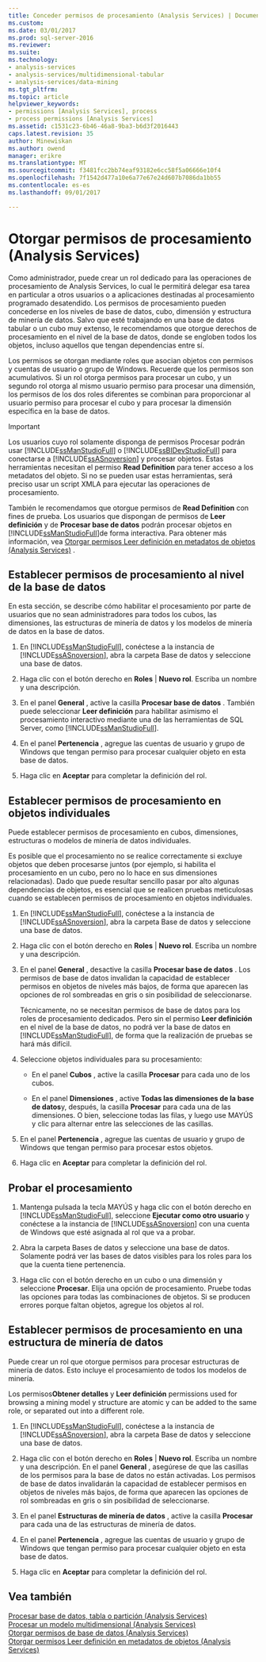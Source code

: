 ```yaml
---
title: Conceder permisos de procesamiento (Analysis Services) | Documentos de Microsoft
ms.custom: 
ms.date: 03/01/2017
ms.prod: sql-server-2016
ms.reviewer: 
ms.suite: 
ms.technology:
- analysis-services
- analysis-services/multidimensional-tabular
- analysis-services/data-mining
ms.tgt_pltfrm: 
ms.topic: article
helpviewer_keywords:
- permissions [Analysis Services], process
- process permissions [Analysis Services]
ms.assetid: c1531c23-6b46-46a8-9ba3-b6d3f2016443
caps.latest.revision: 35
author: Minewiskan
ms.author: owend
manager: erikre
ms.translationtype: MT
ms.sourcegitcommit: f3481fcc2bb74eaf93182e6cc58f5a06666e10f4
ms.openlocfilehash: 7f1542d477a10e6a77e67e24d607b7086da1bb55
ms.contentlocale: es-es
ms.lasthandoff: 09/01/2017

---
```

# <a name="grant-process-permissions-analysis-services"></a>Otorgar permisos de procesamiento (Analysis Services)
  Como administrador, puede crear un rol dedicado para las operaciones de procesamiento de Analysis Services, lo cual le permitirá delegar esa tarea en particular a otros usuarios o a aplicaciones destinadas al procesamiento programado desatendido. Los permisos de procesamiento pueden concederse en los niveles de base de datos, cubo, dimensión y estructura de minería de datos. Salvo que esté trabajando en una base de datos tabular o un cubo muy extenso, le recomendamos que otorgue derechos de procesamiento en el nivel de la base de datos, donde se engloben todos los objetos, incluso aquellos que tengan dependencias entre sí.  
  
 Los permisos se otorgan mediante roles que asocian objetos con permisos y cuentas de usuario o grupo de Windows. Recuerde que los permisos son acumulativos. Si un rol otorga permisos para procesar un cubo, y un segundo rol otorga al mismo usuario permiso para procesar una dimensión, los permisos de los dos roles diferentes se combinan para proporcionar al usuario permiso para procesar el cubo y para procesar la dimensión específica en la base de datos.  
  
> [!IMPORTANT]  
>  Los usuarios cuyo rol solamente disponga de permisos Procesar podrán usar [!INCLUDE[ssManStudioFull](../../includes/ssmanstudiofull-md.md)] o [!INCLUDE[ssBIDevStudioFull](../../includes/ssbidevstudiofull-md.md)] para conectarse a [!INCLUDE[ssASnoversion](../../includes/ssasnoversion-md.md)] y procesar objetos. Estas herramientas necesitan el permiso **Read Definition** para tener acceso a los metadatos del objeto. Si no se pueden usar estas herramientas, será preciso usar un script XMLA para ejecutar las operaciones de procesamiento.  
>   
>  También le recomendamos que otorgue permisos de **Read Definition** con fines de prueba. Los usuarios que dispongan de permisos de **Leer definición** y de **Procesar base de datos** podrán procesar objetos en [!INCLUDE[ssManStudioFull](../../includes/ssmanstudiofull-md.md)]de forma interactiva. Para obtener más información, vea [Otorgar permisos Leer definición en metadatos de objetos &#40;Analysis Services&#41;](../../analysis-services/multidimensional-models/grant-read-definition-permissions-on-object-metadata-analysis-services.md) .  
  
## <a name="set-processing-permissions-at-the-database-level"></a>Establecer permisos de procesamiento al nivel de la base de datos  
 En esta sección, se describe cómo habilitar el procesamiento por parte de usuarios que no sean administradores para todos los cubos, las dimensiones, las estructuras de minería de datos y los modelos de minería de datos en la base de datos.  
  
1.  En [!INCLUDE[ssManStudioFull](../../includes/ssmanstudiofull-md.md)], conéctese a la instancia de [!INCLUDE[ssASnoversion](../../includes/ssasnoversion-md.md)], abra la carpeta Base de datos y seleccione una base de datos.  
  
2.  Haga clic con el botón derecho en **Roles** | **Nuevo rol**. Escriba un nombre y una descripción.  
  
3.  En el panel **General** , active la casilla **Procesar base de datos** . También puede seleccionar **Leer definición** para habilitar asimismo el procesamiento interactivo mediante una de las herramientas de SQL Server, como [!INCLUDE[ssManStudioFull](../../includes/ssmanstudiofull-md.md)].  
  
4.  En el panel **Pertenencia** , agregue las cuentas de usuario y grupo de Windows que tengan permiso para procesar cualquier objeto en esta base de datos.  
  
5.  Haga clic en **Aceptar** para completar la definición del rol.  
  
## <a name="set-processing-permissions-on-individual-objects"></a>Establecer permisos de procesamiento en objetos individuales  
 Puede establecer permisos de procesamiento en cubos, dimensiones, estructuras o modelos de minería de datos individuales.  
  
 Es posible que el procesamiento no se realice correctamente si excluye objetos que deben procesarse juntos (por ejemplo, si habilita el procesamiento en un cubo, pero no lo hace en sus dimensiones relacionadas). Dado que puede resultar sencillo pasar por alto algunas dependencias de objetos, es esencial que se realicen pruebas meticulosas cuando se establecen permisos de procesamiento en objetos individuales.  
  
1.  En [!INCLUDE[ssManStudioFull](../../includes/ssmanstudiofull-md.md)], conéctese a la instancia de [!INCLUDE[ssASnoversion](../../includes/ssasnoversion-md.md)], abra la carpeta Base de datos y seleccione una base de datos.  
  
2.  Haga clic con el botón derecho en **Roles** | **Nuevo rol**. Escriba un nombre y una descripción.  
  
3.  En el panel **General** , desactive la casilla **Procesar base de datos** . Los permisos de base de datos invalidan la capacidad de establecer permisos en objetos de niveles más bajos, de forma que aparecen las opciones de rol sombreadas en gris o sin posibilidad de seleccionarse.  
  
     Técnicamente, no se necesitan permisos de base de datos para los roles de procesamiento dedicados. Pero sin el permiso **Leer definición** en el nivel de la base de datos, no podrá ver la base de datos en [!INCLUDE[ssManStudioFull](../../includes/ssmanstudiofull-md.md)], de forma que la realización de pruebas se hará más difícil.  
  
4.  Seleccione objetos individuales para su procesamiento:  
  
    -   En el panel **Cubos** , active la casilla **Procesar** para cada uno de los cubos.  
  
    -   En el panel **Dimensiones** , active **Todas las dimensiones de la base de datos**y, después, la casilla **Procesar** para cada una de las dimensiones. O bien, seleccione todas las filas, y luego use MAYÚS y clic para alternar entre las selecciones de las casillas.  
  
5.  En el panel **Pertenencia** , agregue las cuentas de usuario y grupo de Windows que tengan permiso para procesar estos objetos.  
  
6.  Haga clic en **Aceptar** para completar la definición del rol.  
  
## <a name="test-processing"></a>Probar el procesamiento  
  
1.  Mantenga pulsada la tecla MAYÚS y haga clic con el botón derecho en [!INCLUDE[ssManStudioFull](../../includes/ssmanstudiofull-md.md)], seleccione **Ejecutar como otro usuario** y conéctese a la instancia de [!INCLUDE[ssASnoversion](../../includes/ssasnoversion-md.md)] con una cuenta de Windows que esté asignada al rol que va a probar.  
  
2.  Abra la carpeta Bases de datos y seleccione una base de datos. Solamente podrá ver las bases de datos visibles para los roles para los que la cuenta tiene pertenencia.  
  
3.  Haga clic con el botón derecho en un cubo o una dimensión y seleccione **Procesar**. Elija una opción de procesamiento. Pruebe todas las opciones para todas las combinaciones de objetos. Si se producen errores porque faltan objetos, agregue los objetos al rol.  
  
## <a name="set-processing-permissions-on-a-data-mining-structure"></a>Establecer permisos de procesamiento en una estructura de minería de datos  
 Puede crear un rol que otorgue permisos para procesar estructuras de minería de datos. Esto incluye el procesamiento de todos los modelos de minería.  
  
 Los permisos**Obtener detalles** y **Leer definición** permissions used for browsing a mining model y structure are atomic y can be added to the same role, or separated out into a different role.  
  
1.  En [!INCLUDE[ssManStudioFull](../../includes/ssmanstudiofull-md.md)], conéctese a la instancia de [!INCLUDE[ssASnoversion](../../includes/ssasnoversion-md.md)], abra la carpeta Base de datos y seleccione una base de datos.  
  
2.  Haga clic con el botón derecho en **Roles** | **Nuevo rol**. Escriba un nombre y una descripción. En el panel **General** , asegúrese de que las casillas de los permisos para la base de datos no están activadas. Los permisos de base de datos invalidarán la capacidad de establecer permisos en objetos de niveles más bajos, de forma que aparecen las opciones de rol sombreadas en gris o sin posibilidad de seleccionarse.  
  
3.  En el panel **Estructuras de minería de datos** , active la casilla **Procesar** para cada una de las estructuras de minería de datos.  
  
4.  En el panel **Pertenencia** , agregue las cuentas de usuario y grupo de Windows que tengan permiso para procesar cualquier objeto en esta base de datos.  
  
5.  Haga clic en **Aceptar** para completar la definición del rol.  
  
## <a name="see-also"></a>Vea también  
 [Procesar base de datos, tabla o partición &#40;Analysis Services&#41;](../../analysis-services/tabular-models/process-database-table-or-partition-analysis-services.md)   
 [Procesar un modelo multidimensional &#40;Analysis Services&#41;](../../analysis-services/multidimensional-models/processing-a-multidimensional-model-analysis-services.md)   
 [Otorgar permisos de base de datos &#40;Analysis Services&#41;](../../analysis-services/multidimensional-models/grant-database-permissions-analysis-services.md)   
 [Otorgar permisos Leer definición en metadatos de objetos &#40;Analysis Services&#41;](../../analysis-services/multidimensional-models/grant-read-definition-permissions-on-object-metadata-analysis-services.md)  
  
  
